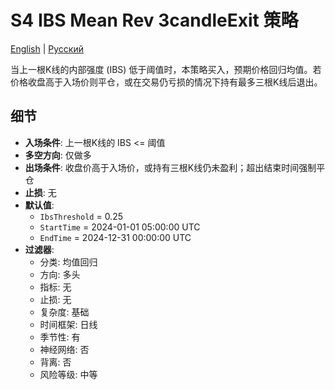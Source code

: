 # S4 IBS Mean Rev 3candleExit 策略
[English](README.md) | [Русский](README_ru.md)

当上一根K线的内部强度 (IBS) 低于阈值时，本策略买入，预期价格回归均值。若价格收盘高于入场价则平仓，或在交易仍亏损的情况下持有最多三根K线后退出。

## 细节

- **入场条件**: 上一根K线的 IBS <= 阈值
- **多空方向**: 仅做多
- **出场条件**: 收盘价高于入场价，或持有三根K线仍未盈利；超出结束时间强制平仓
- **止损**: 无
- **默认值**:
  - `IbsThreshold` = 0.25
  - `StartTime` = 2024-01-01 05:00:00 UTC
  - `EndTime` = 2024-12-31 00:00:00 UTC
- **过滤器**:
  - 分类: 均值回归
  - 方向: 多头
  - 指标: 无
  - 止损: 无
  - 复杂度: 基础
  - 时间框架: 日线
  - 季节性: 有
  - 神经网络: 否
  - 背离: 否
  - 风险等级: 中等
